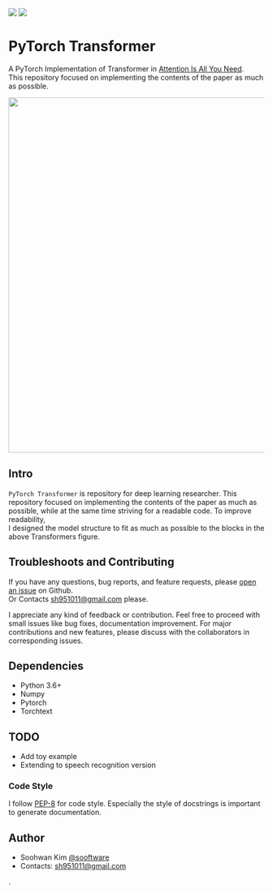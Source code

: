 [<img src="http://img.shields.io/badge/Documentation-passing-c2e4f7?logo=Read%20the%20Docs&logoColor=white">](https://sooftware.github.io/PyTorch-Transformer/) <img src="http://img.shields.io/badge/License-Apache--2.0-c2e4f7">
# PyTorch Transformer
  
A PyTorch Implementation of Transformer in [Attention Is All You Need](https://arxiv.org/abs/1706.03762).  
This repository focused on implementing the contents of the paper as much as possible.  
  
<img src="https://tutorials.pytorch.kr/_images/transformer_architecture.jpg" height=700>  
  
## Intro 
  
`PyTorch Transformer` is repository for deep learning researcher. This repository focused on implementing the contents of the paper as much as possible, while at the same time striving for a readable code. To improve readability,    
I designed the model structure to fit as much as possible to the blocks in the above Transformers figure.

## Troubleshoots and Contributing
  
If you have any questions, bug reports, and feature requests, please [open an issue](https://github.com/sooftware/PyTorch-Transformer/issues) on Github.   
Or Contacts sh951011@gmail.com please.
  
I appreciate any kind of feedback or contribution.  Feel free to proceed with small issues like bug fixes, documentation improvement.  For major contributions and new features, please discuss with the collaborators in corresponding issues.  
  
## Dependencies
  
* Python 3.6+
* Numpy
* Pytorch
* Torchtext

## TODO  
  
* Add toy example
* Extending to speech recognition version 
  
### Code Style
I follow [PEP-8](https://www.python.org/dev/peps/pep-0008/) for code style. Especially the style of docstrings is important to generate documentation.  
  
## Author
  
* Soohwan Kim [@sooftware](https://github.com/sooftware)
* Contacts: sh951011@gmail.com

.
